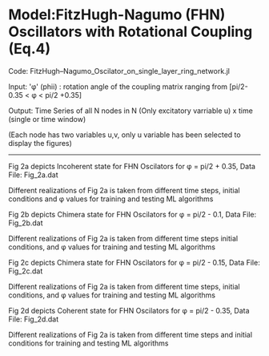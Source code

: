 # Model:FitzHugh-Nagumo (FHN) Oscillators with Rotational Coupling (Eq.4)

Code: FitzHugh–Nagumo_Oscilator_on_single_layer_ring_network.jl

Input:   'φ' (phii)  : rotation angle of the coupling matrix ranging from [pi/2-0.35 < φ < pi/2 +0.35]

Output: Time Series of all N nodes in N (Only excitatory varriable u) x time (single or time window)

(Each node has two variables u,v, only u variable has been selected to display the figures)

-----------------------------------------------------------------------------------------

Fig 2a depicts Incoherent state for FHN Oscilators for φ = pi/2 + 0.35, Data File: Fig_2a.dat

Different realizations of Fig 2a is taken from different time steps, initial conditions and φ values for training and testing ML algorithms

Fig 2b depicts Chimera state for FHN Oscilators for φ = pi/2 - 0.1, Data File: Fig_2b.dat

Different realizations of Fig 2a is taken from different time steps initial conditions, and φ values for training and testing ML algorithms

Fig 2c depicts Chimera state for FHN Oscilators for φ = pi/2 - 0.15, Data File: Fig_2c.dat

Different realizations of Fig 2a is taken from different time steps, initial conditions, and φ values for training and testing ML algorithms

Fig 2d depicts Coherent state for FHN Oscilators for φ = pi/2 - 0.35, Data File: Fig_2d.dat

Different realizations of Fig 2a is taken from different time steps and initial conditions for training and testing ML algorithms

